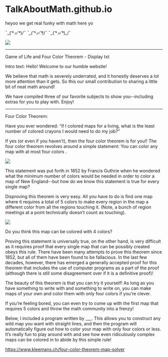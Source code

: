 # TalkAboutMath.github.io

heyoo we get real funky with math here yo

¯\_( ͡❛ ⏥ ͡❛)_/¯   ¯\_( ͡❛ ⏥ ͡❛)_/¯   ¯\_( ͡❛ ⏥ ͡❛)_/¯

<img src="https://pbs.twimg.com/media/DQ2Oe01XkAAg7ei.jpg">

----------------------------------

Game of Life and Four Color Theorem - Display txt

Intro text:
Hello! Welcome to our humble website! 

We believe that math is severely underrated, and it honestly deserves a lot more attention than it gets. So this our small contribution to sharing a little bit of neat math around!

We have compiled three of our favorite subjects to show you--including extras for you to play with. Enjoy!

----------------------------------

Four Color Theorem:

Have you ever wondered: “if I colored maps for a living, what is the least number of colored crayons I would need to do my job?”

If yes (or even if you haven’t), then the four color theorem is for you!! 
The four color theorem revolves around a simple statement: 
You can color any map with at most four colors .

<img src="https://people.math.gatech.edu/~thomas/FC/usa.gif">


This statement was put forth in 1852 by Francis Guthrie when he wondered what the minimum number of colors would be needed in order to color a map of New England--but how do we know this statement is true for every single map?

Disproving this theorem is very easy. All you have to do is find one map where it requires a total of 5 colors to make every region in the map a different color from all the regions touching it. (Note, a bunch of region meetings at a point technically doesn’t count as touching).

<img src="https://www.kleemans.ch/static/fourcolors/examples/img02.png">

Do you think this map can be colored with 4 colors?


Proving this statement is universally true, on the other hand, is very difficult as it requires proof that every single map that can be possibly created obeys this rule. There have been many attempts to prove this theorem since 1852, but all of them have been found to be fallacious. In the last few decades, however, there has emerged a generally accepted proof for this theorem that includes the use of computer programs as a part of the proof (although there is still some disagreement over if it is a definitive proof)!

The beauty of this theorem is that you can try it yourself! As long as you have something to write with and something to write on, you can make maps of your own and color them with only four colors if you’re clever. 

If you’re feeling bored, you can even try to come up with the first map that requires 5 colors and throw the math community into a frenzy!

Below, I included a program written by ___. This allows you to construct any wild map you want with straight lines, and then the program will automatically figure out how to color your map with only four colors or less. It’s really fun to play around with and see how even ridiculously complex maps can be colored in to abide by this simple rule! 

https://www.kleemans.ch/four-color-theorem-map-solver




















